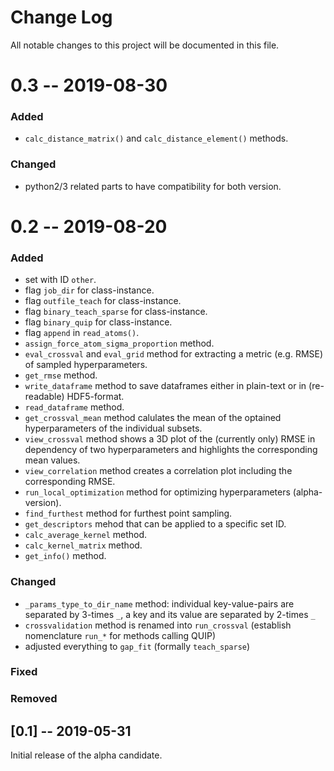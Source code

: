 # Change Log
All notable changes to this project will be documented in this file.

# 0.3 -- 2019-08-30

### Added
- `calc_distance_matrix()` and `calc_distance_element()` methods.

### Changed
- python2/3 related parts to have compatibility for both version.


# 0.2 -- 2019-08-20

### Added
- set with ID `other`.
- flag `job_dir` for class-instance.
- flag `outfile_teach` for class-instance.
- flag `binary_teach_sparse` for class-instance.
- flag `binary_quip` for class-instance.
- flag `append` in `read_atoms()`.
- `assign_force_atom_sigma_proportion` method.
- `eval_crossval` and `eval_grid` method for extracting a metric (e.g. RMSE) of sampled hyperparameters.
- `get_rmse` method.
- `write_dataframe` method to save dataframes either in plain-text or in (re-readable) HDF5-format.
- `read_dataframe` method.
- `get_crossval_mean` method calulates the mean of the optained hyperparameters of the individual subsets.
- `view_crossval` method shows a 3D plot of the (currently only) RMSE in dependency of two hyperparameters and highlights the corresponding mean values.
- `view_correlation` method creates a correlation plot including the corresponding RMSE.
- `run_local_optimization` method for optimizing hyperparameters (alpha-version).
- `find_furthest` method for furthest point sampling.
- `get_descriptors` mehod that can be applied to a specific set ID.
- `calc_average_kernel` method.
- `calc_kernel_matrix` method.
- `get_info()` method.

### Changed
- `_params_type_to_dir_name` method: individual key-value-pairs are separated by 3-times `_`, a key and its value are separated by 2-times `_`
- `crossvalidation` method is renamed into `run_crossval` (establish nomenclature `run_*` for methods calling QUIP)
- adjusted everything to `gap_fit` (formally `teach_sparse`)

### Fixed

### Removed

## [0.1] -- 2019-05-31
Initial release of the alpha candidate.
